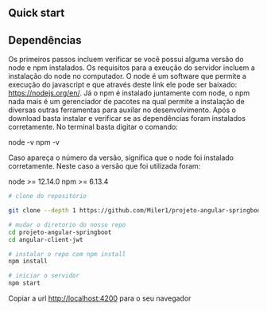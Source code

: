 ## Quick start

## Dependências

Os primeiros passos incluem verificar se você possui alguma versão do node e npm instalados. Os requisitos para a exeução do servidor incluem a instalação do node no computador. O node é um software que permite a execução do javascript e que através deste link ele pode ser baixado: https://nodejs.org/en/. Já o npm é instalado juntamente com node, o npm nada mais é um gerenciador de pacotes na qual permite a instalação de diversas outras ferramentas para auxilar no desenvolvimento. Após o download basta instalar e verificar se as dependências foram instalados corretamente. No terminal basta digitar o comando:

node -v
npm -v

Caso apareça o número da versão, significa que o node foi instalado corretamente. Neste caso a versão que foi utilizada foram:

node >= 12.14.0
npm >= 6.13.4

```bash
# clone do repositório

git clone --depth 1 https://github.com/Miler1/projeto-angular-springboot.git

# mudar o diretorio do nosso repo
cd projeto-angular-springboot
cd angular-client-jwt

# instalar o repo com npm install
npm install

# iniciar o servidor
npm start

```
Copiar a url [http://localhost:4200](http://localhost:4200) para o seu navegador


```


